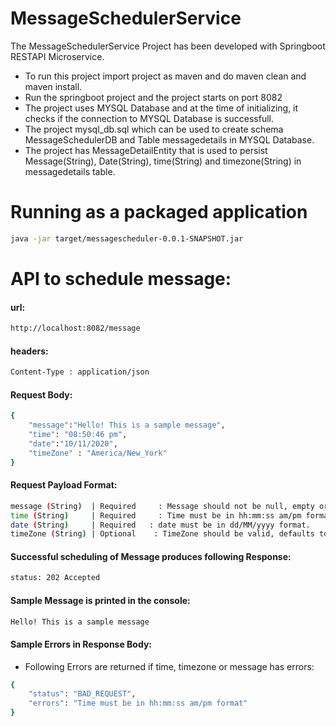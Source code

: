 # MessageSchedulerService
The MessageSchedulerService Project has been developed with Springboot RESTAPI Microservice.
  - To run this project  import project as maven and do maven clean and maven install.
  - Run the springboot project and the project starts on port 8082
  - The project uses MYSQL Database and at the time of initializing, it checks if the connection to MYSQL Database is   successfull. 
  - The project mysql_db.sql which can be used to create schema MessageSchedulerDB and Table messagedetails in MYSQL Database.
  - The project has MessageDetailEntity that is used to persist Message(String), Date(String), time(String) and timezone(String) in messagedetails table.
 
# Running as a packaged application
```sh
java -jar target/messagescheduler-0.0.1-SNAPSHOT.jar
```
# API to schedule message:
#### url: 
```sh
http://localhost:8082/message
```
#### headers:
```sh
Content-Type : application/json
```
#### Request Body:
```sh
{   
    "message":"Hello! This is a sample message",
    "time": "08:50:46 pm",
    "date":"10/11/2020",
    "timeZone" : "America/New_York"
}
```

#### Request Payload Format:

```sh
message (String)  | Required     : Message should not be null, empty or blank. 
time (String)     | Required     : Time must be in hh:mm:ss am/pm format.
date (String)     | Required   : date must be in dd/MM/yyyy format.
timeZone (String) | Optional    : TimeZone should be valid, defaults to server/jvm timezone.
```
#### Successful scheduling of Message produces following Response:
```sh
status: 202 Accepted
```
#### Sample Message is printed in the console:
```sh
Hello! This is a sample message
```
#### Sample Errors in Response Body:
  - Following Errors are returned if time, timezone or message has errors:
```sh
{
    "status": "BAD_REQUEST",
    "errors": "Time must be in hh:mm:ss am/pm format"
}
```
